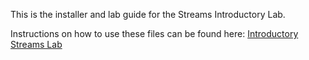 This is the installer and lab guide for the Streams Introductory Lab.

Instructions on how to use these files can be found here:
[Introductory Streams Lab](https://developer.ibm.com/streamsdev/docs/streams-lab-introduction/)
